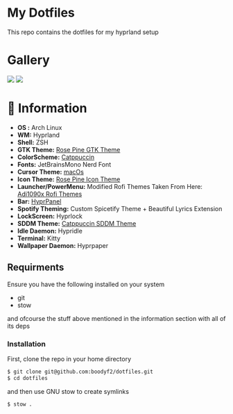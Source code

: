 # My Dotfiles

This repo contains the dotfiles for my hyprland setup

# Gallery

![](https://github.com/boodyf2/dotfiles/blob/main/Pictures/Screenshots/1.png)
![](https://github.com/boodyf2/dotfiles/blob/main/Pictures/Screenshots/2.png)

# 📗 Information

- **OS :** Arch Linux
- **WM:** Hyprland
- **Shell:** ZSH
- **GTK Theme:** [Rose Pine GTK Theme](https://github.com/rose-pine/gtk)
- **ColorScheme:** [Catppuccin](https://github.com/Catppuccin/catppuccin)
- **Fonts:** JetBrainsMono Nerd Font
- **Cursor Theme:** [macOs](https://github.com/ful1e5/apple_cursor)
- **Icon Theme:** [Rose Pine Icon Theme](https://github.com/rose-pine/gtk)
- **Launcher/PowerMenu:** Modified Rofi Themes Taken From Here: [Adi1090x Rofi Themes](https://github.com/adi1090x/rofi)
- **Bar:** [HyprPanel](https://github.com/Jas-SinghFSU/HyprPanel)
- **Spotify Theming:** Custom Spicetify Theme + Beautiful Lyrics Extension
- **LockScreen:** Hyprlock
- **SDDM Theme:** [Catppuccin SDDM Theme](https://github.com/catppuccin/sddm)
- **Idle Daemon:** Hypridle
- **Terminal:** Kitty
- **Wallpaper Daemon:** Hyprpaper

## Requirments

Ensure you have the following installed on your system

- git
- stow

and ofcourse the stuff above mentioned in the information section with all of its deps

### Installation

First, clone the repo in your home directory

```bash
$ git clone git@github.com:boodyf2/dotfiles.git
$ cd dotfiles
```

and then use GNU stow to create symlinks

```bash
$ stow .
```
